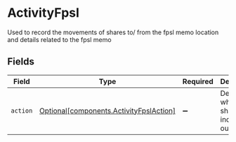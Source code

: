 # ActivityFpsl

Used to record the movements of shares to/ from the fpsl memo location and details related to the fpsl memo


## Fields

| Field                                                                                    | Type                                                                                     | Required                                                                                 | Description                                                                              | Example                                                                                  |
| ---------------------------------------------------------------------------------------- | ---------------------------------------------------------------------------------------- | ---------------------------------------------------------------------------------------- | ---------------------------------------------------------------------------------------- | ---------------------------------------------------------------------------------------- |
| `action`                                                                                 | [Optional[components.ActivityFpslAction]](../../models/components/activityfpslaction.md) | :heavy_minus_sign:                                                                       | Denotes whether the shares are incoming or outgoing                                      | ALLOCATE                                                                                 |